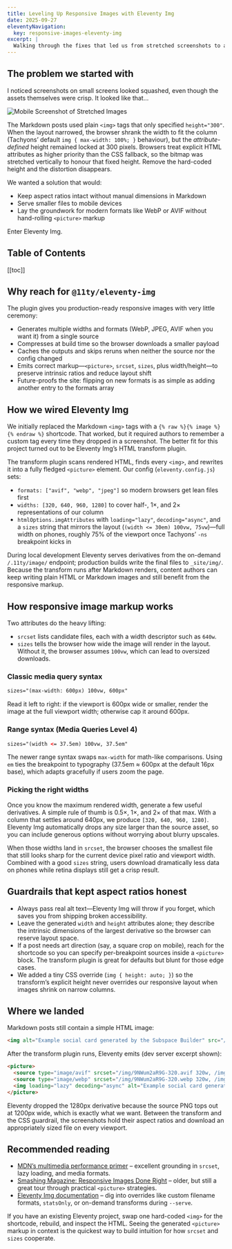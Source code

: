 ```yaml
---
title: Leveling Up Responsive Images with Eleventy Img
date: 2025-09-27
eleventyNavigation:
  key: responsive-images-eleventy-img
excerpt: |
  Walking through the fixes that led us from stretched screenshots to a lean Eleventy Img pipeline, plus a quick primer on how responsive image markup really works.
---
```


## The problem we started with

I noticed screenshots on small screens looked squashed, even though the assets themselves were crisp. It looked like that...

<img
  alt= "Mobile Screenshot of Stretched Images"
  src="/assets/mobile-screenshot-stretched-image.jpeg"
  eleventy:widths="240"
  eleventy:sizes="240px"
/>

The Markdown posts used plain `<img>` tags that only specified `height="300"`. When the layout narrowed, the browser shrank the width to fit the column (Tachyons’ default `img { max-width: 100%; }` behaviour), but the *attribute-defined* height remained locked at 300 pixels. Browsers treat explicit HTML attributes as higher priority than the CSS fallback, so the bitmap was stretched vertically to honour that fixed height. Remove the hard-coded height and the distortion disappears.

We wanted a solution that would:

- Keep aspect ratios intact without manual dimensions in Markdown
- Serve smaller files to mobile devices
- Lay the groundwork for modern formats like WebP or AVIF without hand-rolling `<picture>` markup

Enter Eleventy Img.

## Table of Contents

[[toc]]

## Why reach for `@11ty/eleventy-img`

The plugin gives you production-ready responsive images with very little ceremony:

- Generates multiple widths and formats (WebP, JPEG, AVIF when you want it) from a single source
- Compresses at build time so the browser downloads a smaller payload
- Caches the outputs and skips reruns when neither the source nor the config changed
- Emits correct markup—`<picture>`, `srcset`, `sizes`, plus width/height—to preserve intrinsic ratios and reduce layout shift
- Future-proofs the site: flipping on new formats is as simple as adding another entry to the formats array

## How we wired Eleventy Img

We initially replaced the Markdown `<img>` tags with a `{% raw %}{% image %}{% endraw %}` shortcode. That worked, but it required authors to remember a custom tag every time they dropped in a screenshot. The better fit for this project turned out to be Eleventy Img’s HTML transform plugin.

The transform plugin scans rendered HTML, finds every `<img>`, and rewrites it into a fully fledged `<picture>` element. Our config (`eleventy.config.js`) sets:

- `formats: ["avif", "webp", "jpeg"]` so modern browsers get lean files first
- `widths: [320, 640, 960, 1280]` to cover half-, 1×, and 2× representations of our column
- `htmlOptions.imgAttributes` with `loading="lazy"`, `decoding="async"`, and a `sizes` string that mirrors the layout (`(width <= 30em) 100vw, 75vw`)—full width on phones, roughly 75% of the viewport once Tachyons’ `-ns` breakpoint kicks in

During local development Eleventy serves derivatives from the on-demand `/.11ty/image/` endpoint; production builds write the final files to `_site/img/`. Because the transform runs after Markdown renders, content authors can keep writing plain HTML or Markdown images and still benefit from the responsive markup.

## How responsive image markup works

Two attributes do the heavy lifting:

- `srcset` lists candidate files, each with a width descriptor such as `640w`.
- `sizes` tells the browser how wide the image will render in the layout. Without it, the browser assumes `100vw`, which can lead to oversized downloads.

### Classic media query syntax

```html
sizes="(max-width: 600px) 100vw, 600px"
```

Read it left to right: if the viewport is 600px wide or smaller, render the image at the full viewport width; otherwise cap it around 600px.

### Range syntax (Media Queries Level 4)

```html
sizes="(width <= 37.5em) 100vw, 37.5em"
```

The newer range syntax swaps `max-width` for math-like comparisons. Using `em` ties the breakpoint to typography (37.5em ≈ 600px at the default 16px base), which adapts gracefully if users zoom the page.

### Picking the right widths

Once you know the maximum rendered width, generate a few useful derivatives. A simple rule of thumb is 0.5×, 1×, and 2× of that max. With a column that settles around 640px, we produce `[320, 640, 960, 1280]`. Eleventy Img automatically drops any size larger than the source asset, so you can include generous options without worrying about blurry upscales.

When those widths land in `srcset`, the browser chooses the smallest file that still looks sharp for the current device pixel ratio and viewport width. Combined with a good `sizes` string, users download dramatically less data on phones while retina displays still get a crisp result.

## Guardrails that kept aspect ratios honest

- Always pass real alt text—Eleventy Img will throw if you forget, which saves you from shipping broken accessibility.
- Leave the generated `width` and `height` attributes alone; they describe the intrinsic dimensions of the largest derivative so the browser can reserve layout space.
- If a post needs art direction (say, a square crop on mobile), reach for the shortcode so you can specify per-breakpoint sources inside a `<picture>` block. The transform plugin is great for defaults but blunt for those edge cases.
- We added a tiny CSS override (`img { height: auto; }`) so the transform’s explicit height never overrides our responsive layout when images shrink on narrow columns.

## Where we landed

Markdown posts still contain a simple HTML image:

```html
<img alt="Example social card generated by the Subspace Builder" src="/assets/social-cards.png" />
```

After the transform plugin runs, Eleventy emits (dev server excerpt shown):

```html
<picture>
  <source type="image/avif" srcset="/img/9NWum2aR9G-320.avif 320w, /img/9NWum2aR9G-640.avif 640w, /img/9NWum2aR9G-960.avif 960w" sizes="(width <= 30em) 100vw, 75vw">
  <source type="image/webp" srcset="/img/9NWum2aR9G-320.webp 320w, /img/9NWum2aR9G-640.webp 640w, /img/9NWum2aR9G-960.webp 960w" sizes="(width <= 30em) 100vw, 75vw">
  <img loading="lazy" decoding="async" alt="Example social card generated by the Subspace Builder" src="/img/9NWum2aR9G-320.jpeg" width="960" height="504" srcset="/img/9NWum2aR9G-320.jpeg 320w, /img/9NWum2aR9G-640.jpeg 640w, /img/9NWum2aR9G-960.jpeg 960w" sizes="(width <= 30em) 100vw, 75vw">
</picture>
```

Eleventy dropped the 1280px derivative because the source PNG tops out at 1200px wide, which is exactly what we want. Between the transform and the CSS guardrail, the screenshots hold their aspect ratios and download an appropriately sized file on every viewport.

## Recommended reading

- [MDN’s multimedia performance primer](https://developer.mozilla.org/en-US/docs/Learn_web_development/Extensions/Performance/Multimedia) – excellent grounding in `srcset`, lazy loading, and media formats.
- [Smashing Magazine: Responsive Images Done Right](https://www.smashingmagazine.com/2014/05/responsive-images-done-right-guide-picture-srcset/) – older, but still a great tour through practical `<picture>` strategies.
- [Eleventy Img documentation](https://www.11ty.dev/docs/plugins/image/) – dig into overrides like custom filename formats, `statsOnly`, or on-demand transforms during `--serve`.

If you have an existing Eleventy project, swap one hard-coded `<img>` for the shortcode, rebuild, and inspect the HTML. Seeing the generated `<picture>` markup in context is the quickest way to build intuition for how `srcset` and `sizes` cooperate.
